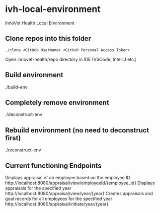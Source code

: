# ivh-local-environment
InnoVet Health Local Environment

## Clone repos into this folder
```
./clone <GitHub Username> <GitHub Personal Access Token>
```
Open innovet-health/repo directory in IDE (VSCode, IntelliJ etc.)

## Build environment
./build-env

## Completely remove environment
./deconstruct-env

## Rebuild environment (no need to deconstruct first)
./reconstruct-env

## Current functioning Endpoints
Displays appraisal of an employee based on the employee ID
http://localhost:8080/appraisal/view/employeeId/{employee_id} 
Displays appraisals for the specified year
http://localhost:8080/appraisal/view/year/{year}
Creates appraisals and goal records for all employees for the specified year
http://localhost:8080/appraisal/initiate/year/{year}
